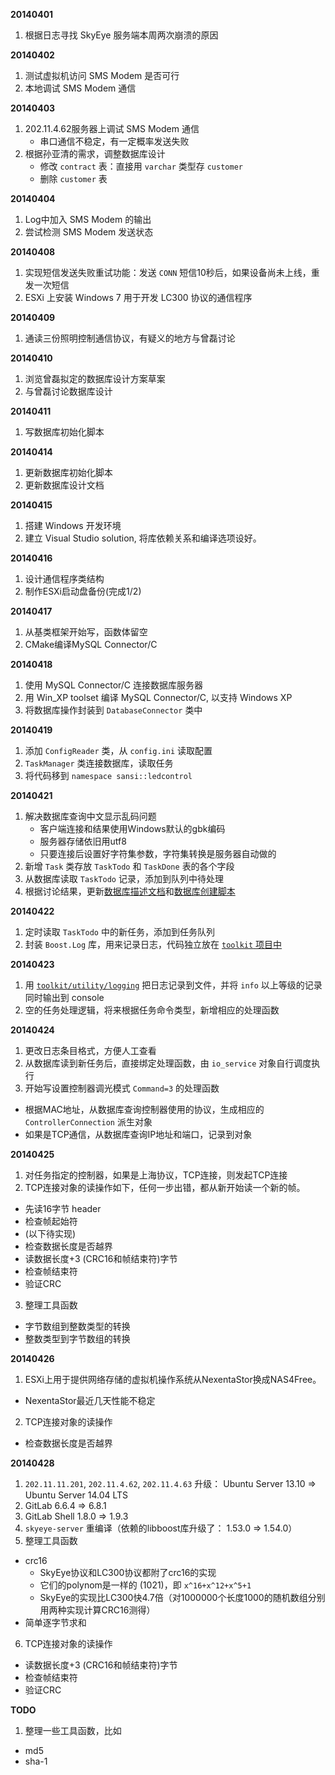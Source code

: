**20140401**

1. 根据日志寻找 SkyEye 服务端本周两次崩溃的原因

**20140402**

1. 测试虚拟机访问 SMS Modem 是否可行
2. 本地调试 SMS Modem 通信

**20140403**

1. 202.11.4.62服务器上调试 SMS Modem 通信
    - 串口通信不稳定，有一定概率发送失败
2. 根据孙亚清的需求，调整数据库设计
    - 修改 `contract` 表：直接用 `varchar` 类型存 `customer`
    - 删除 `customer` 表

**20140404**

1. Log中加入 SMS Modem 的输出
2. 尝试检测 SMS Modem 发送状态

**20140408**

1. 实现短信发送失败重试功能：发送 `CONN` 短信10秒后，如果设备尚未上线，重发一次短信
2. ESXi 上安装 Windows 7 用于开发 LC300 协议的通信程序

**20140409**

1. 通读三份照明控制通信协议，有疑义的地方与曾磊讨论

**20140410**

1. 浏览曾磊拟定的数据库设计方案草案
2. 与曾磊讨论数据库设计

**20140411**

1. 写数据库初始化脚本

**20140414**

1. 更新数据库初始化脚本
2. 更新数据库设计文档

**20140415**

1. 搭建 Windows 开发环境
2. 建立 Visual Studio solution, 将库依赖关系和编译选项设好。

**20140416**

1. 设计通信程序类结构
2. 制作ESXi启动盘备份(完成1/2)

**20140417**

1. 从基类框架开始写，函数体留空
2. CMake编译MySQL Connector/C

**20140418**

1. 使用 MySQL Connector/C 连接数据库服务器
2. 用 Win_XP toolset 编译 MySQL Connector/C, 以支持 Windows XP
3. 将数据库操作封装到 `DatabaseConnector` 类中

**20140419**

1. 添加 `ConfigReader` 类，从 `config.ini` 读取配置
2. `TaskManager` 类连接数据库，读取任务
3. 将代码移到 `namespace sansi::ledcontrol`

**20140421**

1. 解决数据库查询中文显示乱码问题
    - 客户端连接和结果使用Windows默认的gbk编码
    - 服务器存储依旧用utf8
    - 只要连接后设置好字符集参数，字符集转换是服务器自动做的
2. 新增 `Task` 类存放 `TaskTodo` 和 `TaskDone` 表的各个字段
3. 从数据库读取 `TaskTodo` 记录，添加到队列中待处理
4. 根据讨论结果，更新[数据库描述文档](https://github.com/Sansi/LED-Controller-Communicator/blob/master/doc/LC300%E6%95%B0%E6%8D%AE%E5%BA%93.doc)和[数据库创建脚本](https://github.com/Sansi/LED-Controller-Communicator/blob/master/doc/init_db.sql)

**20140422**

1. 定时读取 `TaskTodo` 中的新任务，添加到任务队列
2. 封装 `Boost.Log` 库，用来记录日志，代码独立放在 [`toolkit` 项目中](https://github.com/edwardtoday/toolkit/tree/master/logging)

**20140423**

1. 用 [`toolkit/utility/logging`](https://github.com/edwardtoday/toolkit/tree/master/logging) 把日志记录到文件，并将 `info` 以上等级的记录同时输出到 console
2. 空的任务处理逻辑，将来根据任务命令类型，新增相应的处理函数

**20140424**

1. 更改日志条目格式，方便人工查看
2. 从数据库读到新任务后，直接绑定处理函数，由 `io_service` 对象自行调度执行
3. 开始写设置控制器调光模式 `Command=3` 的处理函数
  - 根据MAC地址，从数据库查询控制器使用的协议，生成相应的 `ControllerConnection` 派生对象
  - 如果是TCP通信，从数据库查询IP地址和端口，记录到对象

**20140425**

1. 对任务指定的控制器，如果是上海协议，TCP连接，则发起TCP连接
2. TCP连接对象的读操作如下，任何一步出错，都从新开始读一个新的帧。
  - 先读16字节 header
  - 检查帧起始符
  - (以下待实现)
  - 检查数据长度是否越界
  - 读数据长度+3 (CRC16和帧结束符)字节
  - 检查帧结束符
  - 验证CRC
3. 整理工具函数
  - 字节数组到整数类型的转换
  - 整数类型到字节数组的转换

**20140426**

1. ESXi上用于提供网络存储的虚拟机操作系统从NexentaStor换成NAS4Free。
  - NexentaStor最近几天性能不稳定
2. TCP连接对象的读操作
  - 检查数据长度是否越界

**20140428**

1. `202.11.11.201`, `202.11.4.62`, `202.11.4.63` 升级： Ubuntu Server 13.10 => Ubuntu Server 14.04 LTS
2. GitLab 6.6.4 => 6.8.1
3. GitLab Shell 1.8.0 => 1.9.3
4. `skyeye-server` 重编译（依赖的libboost库升级了： 1.53.0 => 1.54.0）
5. 整理工具函数
  - crc16
    * SkyEye协议和LC300协议都附了crc16的实现
    * 它们的polynom是一样的 (1021)，即 `x^16+x^12+x^5+1`
    * SkyEye的实现比LC300快4.7倍（对1000000个长度1000的随机数组分别用两种实现计算CRC16测得）
  - 简单逐字节求和
6. TCP连接对象的读操作
  - 读数据长度+3 (CRC16和帧结束符)字节
  - 检查帧结束符
  - 验证CRC

**TODO**

1. 整理一些工具函数，比如
  - md5
  - sha-1
